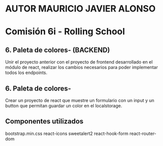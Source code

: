 # AUTOR MAURICIO JAVIER ALONSO

# Comisión 6i - Rolling School

## 6. Paleta de colores- (BACKEND)
Unir el proyecto anterior con el proyecto de frontend desarrollado en el módulo de react,
realizar los cambios necesarios para poder implementar todos los endpoints.

## 6. Paleta de colores-
Crear un proyecto de react que muestre un formulario con un input y un button
que permitan guardar un color en el localstorage.

## Componentes utilizados

bootstrap.min.css
react-icons
sweetalert2
react-hook-form
react-router-dom